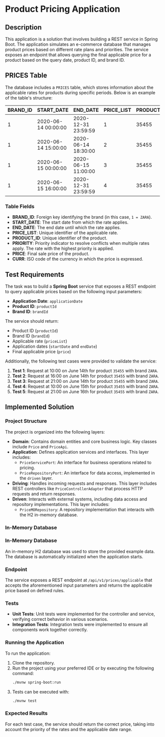 # Product Pricing Application

## Description

This application is a solution that involves building a REST service in Spring Boot. The application simulates an e-commerce database that manages product prices based on different rate plans and priorities. The service exposes an endpoint that allows querying the final applicable price for a product based on the query date, product ID, and brand ID.

## PRICES Table

The database includes a `PRICES` table, which stores information about the applicable rates for products during specific periods. Below is an example of the table's structure:

| BRAND_ID | START_DATE          | END_DATE            | PRICE_LIST | PRODUCT_ID | PRIORITY | PRICE | CURR |
|----------|---------------------|---------------------|------------|------------|----------|-------|------|
| 1        | 2020-06-14 00:00:00 | 2020-12-31 23:59:59 | 1          | 35455      | 0        | 35.50 | EUR  |
| 1        | 2020-06-14 15:00:00 | 2020-06-14 18:30:00 | 2          | 35455      | 1        | 25.45 | EUR  |
| 1        | 2020-06-15 00:00:00 | 2020-06-15 11:00:00 | 3          | 35455      | 1        | 30.50 | EUR  |
| 1        | 2020-06-15 16:00:00 | 2020-12-31 23:59:59 | 4          | 35455      | 1        | 38.95 | EUR  |

### Table Fields

- **BRAND_ID**: Foreign key identifying the brand (in this case, `1 = ZARA`).
- **START_DATE**: The start date from which the rate applies.
- **END_DATE**: The end date until which the rate applies.
- **PRICE_LIST**: Unique identifier of the applicable rate.
- **PRODUCT_ID**: Unique identifier of the product.
- **PRIORITY**: Priority indicator to resolve conflicts when multiple rates apply. The rate with the highest priority is applied.
- **PRICE**: Final sale price of the product.
- **CURR**: ISO code of the currency in which the price is expressed.

## Test Requirements

The task was to build a **Spring Boot** service that exposes a REST endpoint to query applicable prices based on the following input parameters:

- **Application Date**: `applicationDate`
- **Product ID**: `productId`
- **Brand ID**: `brandId`

The service should return:

- Product ID (`productId`)
- Brand ID (`brandId`)
- Applicable rate (`priceList`)
- Application dates (`startDate` and `endDate`)
- Final applicable price (`price`)

Additionally, the following test cases were provided to validate the service:

1. **Test 1**: Request at 10:00 on June 14th for product `35455` with brand `ZARA`.
2. **Test 2**: Request at 16:00 on June 14th for product `35455` with brand `ZARA`.
3. **Test 3**: Request at 21:00 on June 14th for product `35455` with brand `ZARA`.
4. **Test 4**: Request at 10:00 on June 15th for product `35455` with brand `ZARA`.
5. **Test 5**: Request at 21:00 on June 16th for product `35455` with brand `ZARA`.

## Implemented Solution

### Project Structure

The project is organized into the following layers:

- **Domain**: Contains domain entities and core business logic. Key classes include `Price` and `PriceApi`.
- **Application**: Defines application services and interfaces. This layer includes:
   - `PriceServicePort`: An interface for business operations related to pricing.
   - `PriceRepositoryPort`: An interface for data access, implemented in the `driven` layer.
- **Driving**: Handles incoming requests and responses. This layer includes REST controllers like `PriceControllerAdapter` that process HTTP requests and return responses.
- **Driven**: Interacts with external systems, including data access and repository implementations. This layer includes:
   - `PriceMORepository`: A repository implementation that interacts with the H2 in-memory database.

### In-Memory Database

### In-Memory Database

An in-memory H2 database was used to store the provided example data. The database is automatically initialized when the application starts.

### Endpoint

The service exposes a REST endpoint at `/api/v1/prices/applicable` that accepts the aforementioned input parameters and returns the applicable price based on defined rules.

### Tests

- **Unit Tests**: Unit tests were implemented for the controller and service, verifying correct behavior in various scenarios.
- **Integration Tests**: Integration tests were implemented to ensure all components work together correctly.

### Running the Application

To run the application:

1. Clone the repository.
2. Run the project using your preferred IDE or by executing the following command:
   ```bash
   ./mvnw spring-boot:run
3. Tests can be executed with:
   ```bash
   ./mvnw test

### Expected Results

For each test case, the service should return the correct price, taking into account the priority of the rates and the applicable date range.
